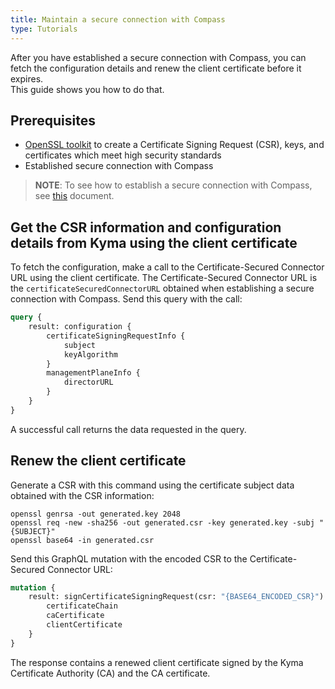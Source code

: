```yaml
---
title: Maintain a secure connection with Compass
type: Tutorials
---
```


After you have established a secure connection with Compass, you can fetch the configuration details and renew the client certificate before it expires.  
This guide shows you how to do that.

## Prerequisites

- [OpenSSL toolkit](https://www.openssl.org/docs/man1.0.2/apps/openssl.html) to create a Certificate Signing Request (CSR), keys, and certificates which meet high security standards
- Established secure connection with Compass

> **NOTE**: To see how to establish a secure connection with Compass, see [this](08-01-establish-secure-connection-with-compass.md) document. 

<!--- TODO: link in the note above --->

## Get the CSR information and configuration details from Kyma using the client certificate 

To fetch the configuration, make a call to the Certificate-Secured Connector URL using the client certificate. 
The Certificate-Secured Connector URL is the `certificateSecuredConnectorURL` obtained when establishing a secure connection with Compass. 
Send this query with the call:
```graphql
query {
    result: configuration {
        certificateSigningRequestInfo { 
            subject 
            keyAlgorithm 
        }
        managementPlaneInfo { 
            directorURL 
        }
    }
}
``` 

A successful call returns the data requested in the query.

## Renew the client certificate 

Generate a CSR with this command using the certificate subject data obtained with the CSR information: 
```
openssl genrsa -out generated.key 2048
openssl req -new -sha256 -out generated.csr -key generated.key -subj "{SUBJECT}"
openssl base64 -in generated.csr
```

Send this GraphQL mutation with the encoded CSR to the Certificate-Secured Connector URL:

```graphql
mutation {
    result: signCertificateSigningRequest(csr: "{BASE64_ENCODED_CSR}") {
        certificateChain
        caCertificate
        clientCertificate
    }
}
```

The response contains a renewed client certificate signed by the Kyma Certificate Authority (CA) and the CA certificate.
